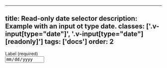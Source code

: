 <!--
 *              Copyright (c) 2025 Visa, Inc.
 *
 * Licensed under the Apache License, Version 2.0 (the "License");
 * you may not use this file except in compliance with the License.
 * You may obtain a copy of the License at
 *
 *         http://www.apache.org/licenses/LICENSE-2.0
 *
 * Unless required by applicable law or agreed to in writing, software
 * distributed under the License is distributed on an "AS IS" BASIS,
 * WITHOUT WARRANTIES OR CONDITIONS OF ANY KIND, either express or implied.
 * See the License for the specific language governing permissions and
 * limitations under the License.
 *
 -->
---
title: Read-only date selector
description: Example with an input ot type date.
classes: ['.v-input[type="date"]', '.v-input[type="date"][readonly]']
tags: ['docs']
order: 2
---

<div class="v-flex v-flex-col v-gap-4">
  <label class="v-label" for="date-selector-test-read-only">
    Label (required)
  </label>
  <div class="v-input-container v-surface v-flex-row">
    <input class="v-input" id="date-selector-test-read-only" name="date-selector-read-only" type="date" readonly />
  </div>
</div>
